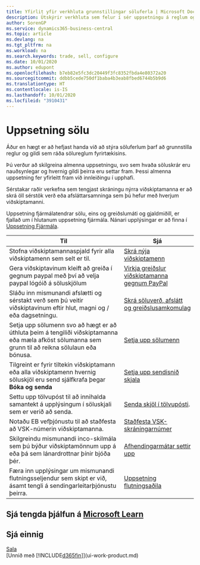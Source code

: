 ```yaml
---
title: Yfirlit yfir verkhluta grunnstillingar söluferla | Microsoft Docs
description: Útskýrir verkhluta sem felur í sér uppsetningu á reglum og gildum til skilgreiningar á sölustefnu og söluferlum.
author: SorenGP
ms.service: dynamics365-business-central
ms.topic: article
ms.devlang: na
ms.tgt_pltfrm: na
ms.workload: na
ms.search.keywords: trade, sell, configure
ms.date: 10/01/2020
ms.author: edupont
ms.openlocfilehash: b7eb82e5fc3dc20449f3fc8352fbda4e80372a20
ms.sourcegitcommit: ddbb5cede750df1baba4b3eab8fbed6744b5b9d6
ms.translationtype: HT
ms.contentlocale: is-IS
ms.lasthandoff: 10/01/2020
ms.locfileid: "3910431"
---
```

# <a name="setting-up-sales"></a>Uppsetning sölu
Áður en hægt er að hefjast handa við að stýra söluferlum þarf að grunnstilla reglur og gildi sem ráða sölureglum fyrirtækisins.

Þú verður að skilgreina almenna uppsetningu, svo sem hvaða söluskrár eru nauðsynlegar og hvernig gildi þeirra eru settar fram. Þessi almenna uppsetning fer yfirleitt fram við innleiðingu í upphafi.

Sérstakar raðir verkefna sem tengjast skráningu nýrra viðskiptamanna er að skrá öll sérstök verð eða afsláttarsamninga sem þú hefur með hverjum viðskiptamanni.

Uppsetning fjármálatendrar sölu, eins og greiðslumáti og gjaldmiðill, er fjallað um í hlutanum uppsetning fjármála. Nánari upplýsingar er að finna í [Uppsetning Fjármála](finance-setup-finance.md).

| Til | Sjá |
| --- | --- |
| Stofna viðskiptamannaspjald fyrir alla viðskiptamenn sem selt er til. |[Skrá nýja viðskiptamenn](sales-how-register-new-customers.md) |
| Gera viðskiptavinum kleift að greiða í gegnum paypal með því að velja paypal lógóið á söluskjölum |[Virkja greiðslur viðskiptamanna gegnum PayPal](sales-how-enable-payment-service-extensions.md) |
| Sláðu inn mismunandi afslætti og sérstakt verð sem þú veitir viðskiptavinum eftir hlut, magni og / eða dagsetningu. |[Skrá söluverð, afslátt og greiðslusamkomulag](sales-how-record-sales-price-discount-payment-agreements.md) |
| Setja upp sölumenn svo að hægt er að úthluta þeim á tengiliði viðskiptamanna eða mæla afköst sölumanna sem grunn til að reikna sölulaun eða bónusa. |[Setja upp sölumenn](sales-how-setup-salespeople.md) |
| Tilgreint er fyrir tiltekin viðskiptamann eða alla viðskiptamenn hvernig söluskjöl eru send sjálfkrafa þegar **Bóka og senda** |[Setja upp sendisnið skjala](sales-how-setup-document-send-profiles.md) |
| Settu upp tölvupóst til að innihalda samantekt á upplýsingum í söluskjali sem er verið að senda. |[Senda skjöl í tölvupósti](ui-how-send-documents-email.md). |
|Notaðu EB vefþjónustu til að staðfesta að VSK-númerin viðskiptamanna.|[Staðfesta VSK-skráningarnúmer](finance-setup-vat.md)|
|Skilgreindu mismunandi inco-skilmála sem þú býður viðskiptamönnum upp á eða þá sem lánardrottnar þínir bjóða þér.|[Afhendingarmátar settir upp](sales-how-set-up-shipment-methods.md)|
|Færa inn upplýsingar um mismunandi flutningsseljendur sem skipt er við, ásamt tengli á sendingarleitarþjónustu þeirra.|[Uppsetning flutningsaðila](sales-how-to-set-up-shipping-agents.md)|

## <a name="see-related-training-at-microsoft-learn"></a>Sjá tengda þjálfun á [Microsoft Learn](/learn/paths/trade-get-started-dynamics-365-business-central/)

## <a name="see-also"></a>Sjá einnig
[Sala](sales-manage-sales.md)  
[Unnið með [!INCLUDE[d365fin](includes/d365fin_md.md)]](ui-work-product.md)
